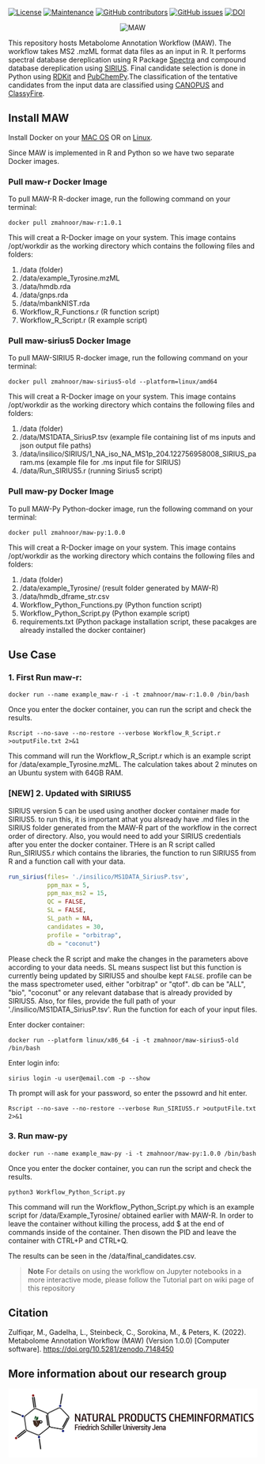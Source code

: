 [![License](https://img.shields.io/badge/License-MIT%202.0-blue.svg)](https://opensource.org/licenses/MIt)
[![Maintenance](https://img.shields.io/badge/Maintained%3F-yes-blue.svg)](https://GitHub.com/zmahnoor14/MAW/graphs/commit-activity)
[![GitHub contributors](https://img.shields.io/github/contributors/zmahnoor14/MAW.svg)](https://GitHub.com/zmahnoor14/MAW/graphs/contributors/)
[![GitHub issues](https://img.shields.io/github/issues/zmahnoor14/MAW.svg)](https://GitHub.com/zmahnoor14/MAW/issues/)
[![DOI](https://zenodo.org/badge/438345970.svg)](https://zenodo.org/badge/latestdoi/438345970)

<p align="center"><img width="528" alt="MAW" src="https://user-images.githubusercontent.com/30716951/168855653-ae2efaa1-cbaf-4215-a04e-13bcd88ac46f.png"></p>


This repository hosts Metabolome Annotation Workflow (MAW). The workflow takes MS2 .mzML format data files as an input in R. It performs spectral database dereplication using R Package [Spectra](https://rformassspectrometry.github.io/Spectra/) and compound database dereplication using [SIRIUS](https://bio.informatik.uni-jena.de/software/sirius/). Final candidate selection is done in Python using [RDKit](https://www.rdkit.org/) and [PubChemPy](https://pubchempy.readthedocs.io/en/latest/).The classification of the tentative candidates from the input data are classified using [CANOPUS](https://bio.informatik.uni-jena.de/software/canopus/) and [ClassyFire](http://classyfire.wishartlab.com/).

## Install MAW

Install Docker on your [MAC OS](https://www.docker.com/get-started/) OR on [Linux](https://docs.docker.com/engine/install/ubuntu/). <br>

Since MAW is implemented in R and Python so we have two separate Docker images. 

### Pull maw-r Docker Image
To pull MAW-R R-docker image, run the following command on your terminal:
```
docker pull zmahnoor/maw-r:1.0.1
```
This will creat a R-Docker image on your system. This image contains /opt/workdir as the working directory which contains the following files and folders:
<br>
1. /data (folder)
2. /data/example_Tyrosine.mzML
3. /data/hmdb.rda
4. /data/gnps.rda
5. /data/mbankNIST.rda
6. Workflow_R_Functions.r (R function script)
7. Workflow_R_Script.r (R example script)


### Pull maw-sirius5 Docker Image
To pull MAW-SIRIU5 R-docker image, run the following command on your terminal:
```
docker pull zmahnoor/maw-sirius5-old --platform=linux/amd64
```
This will creat a R-Docker image on your system. This image contains /opt/workdir as the working directory which contains the following files and folders:
<br>
1. /data (folder)
2. /data/MS1DATA_SiriusP.tsv (example file containing list of ms inputs and json output file paths)
3. /data/insilico/SIRIUS/1_NA_iso_NA_MS1p_204.122756958008_SIRIUS_param.ms (example file for .ms input file for SIRIUS)
4. /data/Run_SIRIUS5.r (running Sirius5 script) <br>

### Pull maw-py Docker Image
To pull MAW-Py Python-docker image, run the following command on your terminal:
```
docker pull zmahnoor/maw-py:1.0.0
```
This will creat a R-Docker image on your system. This image contains /opt/workdir as the working directory which contains the following files and folders:
1. /data (folder) 
2. /data/example_Tyrosine/ (result folder generated by MAW-R)
3. /data/hmdb_dframe_str.csv
4. Workflow_Python_Functions.py (Python function script)
5. Workflow_Python_Script.py (Python example script)
6. requirements.txt (Python package installation script, these pacakges are already installed the docker container) <br>

## Use Case

### 1. First Run maw-r:

```
docker run --name example_maw-r -i -t zmahnoor/maw-r:1.0.0 /bin/bash
```
Once you enter the docker container, you can run the script and check the results.
```
Rscript --no-save --no-restore --verbose Workflow_R_Script.r >outputFile.txt 2>&1
```
This command will run the Workflow_R_Script.r which is an example script for /data/example_Tyrosine.mzML. The calculation takes about 2 minutes on an Ubuntu system with 64GB RAM.

### [NEW] 2. Updated with SIRIUS5

SIRIUS version 5 can be used using another docker container made for SIRIUS5. to run this, it is important athat you alsready have .md files in the SIRIUS folder generated from the MAW-R part of the workflow in the correct order of directory. Also, you would need to add your SIRIUS credentials after you enter the docker container. THere is an R script called Run_SIRIUS5.r which contains the libraries, the function to run SIRIUS5 from R and a function call with your data. 

```R
run_sirius(files= './insilico/MS1DATA_SiriusP.tsv',
           ppm_max = 5, 
           ppm_max_ms2 = 15, 
           QC = FALSE, 
           SL = FALSE, 
           SL_path = NA, 
           candidates = 30, 
           profile = "orbitrap", 
           db = "coconut")
```

Please check the R script and make the changes in the parameters above according to your data needs. SL means suspect list but this function is currently being updated by SIRIUS5 and shoulbe kept ```FALSE```. profile can be the mass spectrometer used, either "orbitrap" or "qtof". db can be "ALL", "bio", "coconut" or any relevant database that is already provided by SIRIUS5. Also, for files, provide the full path of your './insilico/MS1DATA_SiriusP.tsv'. Run the function for each of your input files.

Enter docker container:
```
docker run --platform linux/x86_64 -i -t zmahnoor/maw-sirius5-old /bin/bash
```

Enter login info:

```
sirius login -u user@email.com -p --show
```
Th prompt will ask for your password, so enter the pssowrd and hit enter.

```
Rscript --no-save --no-restore --verbose Run_SIRIUS5.r >outputFile.txt 2>&1
```

### 3. Run maw-py
```
docker run --name example_maw-py -i -t zmahnoor/maw-py:1.0.0 /bin/bash
```
Once you enter the docker container, you can run the script and check the results.
```
python3 Workflow_Python_Script.py
```
This command will run the Workflow_Python_Script.py which is an example script for /data/Example_Tyrosine/ obtained earlier with MAW-R. In order to leave the container without killing the process, add $ at the end of commands inside of the container. Then disown the PID and leave the container with CTRL+P and CTRL+Q. <br>

The results can be seen in the /data/final_candidates.csv.
<br>

> **Note**
> For details on using the workflow on Jupyter notebooks in a more interactive mode, please follow the Tutorial part on wiki page of this repository

## Citation
Zulfiqar, M., Gadelha, L., Steinbeck, C., Sorokina, M., & Peters, K. (2022). Metabolome Annotation Workflow (MAW) (Version 1.0.0) [Computer software]. https://doi.org/10.5281/zenodo.7148450

## More information about our research group

[![GitHub Logo](https://github.com/Kohulan/DECIMER-Image-to-SMILES/blob/master/assets/CheminfGit.png?raw=true)](https://cheminf.uni-jena.de)
